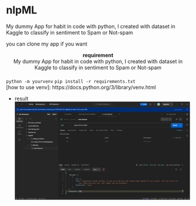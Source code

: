 # nlpML
My dummy App for habit in code with python, I created with dataset in Kaggle to classify in sentiment to Spam or Not-spam

<div style="text-align: justify;">
<p>
you can clone my app if you want
</p>

</div><div style="text-align: center;">
	<strong>requirement</strong>
<br>
My dummy App for habit in code with python, I created with dataset in Kaggle to classify in sentiment to Spam or Not-spam
</div>


<div style="text-align: left; margin-top: 20px;">
	<code>python -m yourvenv</code>
	<code>pip install -r requirements.txt</code>
</div>
[how to use venv]: https://docs.python.org/3/library/venv.html

- result  
![alt text](Capture.PNG)
